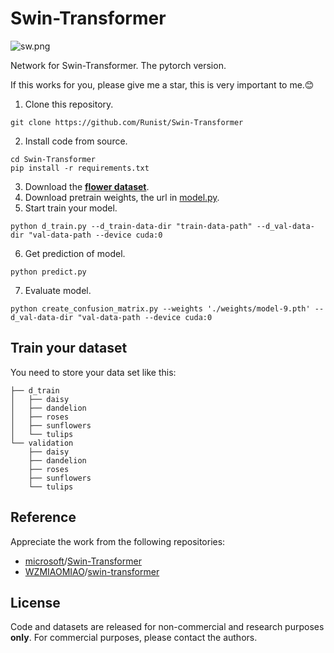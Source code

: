 # Swin-Transformer

![sw.png](https://s2.loli.net/2024/08/19/8kViRG6uxM4yFmP.png)

Network for Swin-Transformer. The pytorch version.

If this works for you, please give me a star, this is very important to me.😊

1. Clone this repository.

```shell
git clone https://github.com/Runist/Swin-Transformer
```

2. Install code from source.

```shell
cd Swin-Transformer
pip install -r requirements.txt
```

3. Download the **[flower dataset](https://github.com/Runist/Swin-Transformer/releases/download/dataset/flower_dataset.zip)**.
4. Download pretrain weights, the url in [model.py](https://github.com/Runist/Swin-Transformer/blob/master/model.py).
5. Start train your model.

```shell
python d_train.py --d_train-data-dir "train-data-path" --d_val-data-dir "val-data-path --device cuda:0
```

6. Get prediction of model.

```shell
python predict.py
```

7. Evaluate model.

```shell
python create_confusion_matrix.py --weights './weights/model-9.pth' --d_val-data-dir "val-data-path --device cuda:0
```

## Train your dataset

You need to store your data set like this:

```shell
├── d_train
│   ├── daisy
│   ├── dandelion
│   ├── roses
│   ├── sunflowers
│   └── tulips
└── validation
    ├── daisy
    ├── dandelion
    ├── roses
    ├── sunflowers
    └── tulips
```

## Reference

Appreciate the work from the following repositories:

- [microsoft](https://github.com/microsoft)/[Swin-Transformer](https://github.com/microsoft/Swin-Transformer)
- [WZMIAOMIAO](https://github.com/WZMIAOMIAO)/[swin-transformer](https://github.com/microsoft/Swin-Transformer)

## License

Code and datasets are released for non-commercial and research purposes **only**. For commercial purposes, please contact the authors.
